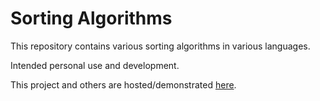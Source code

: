# Sorting Algorithms

This repository contains  various sorting algorithms in various languages. 

Intended personal use and development.

This project and others are hosted/demonstrated [here](https://andy-stack.github.io/).